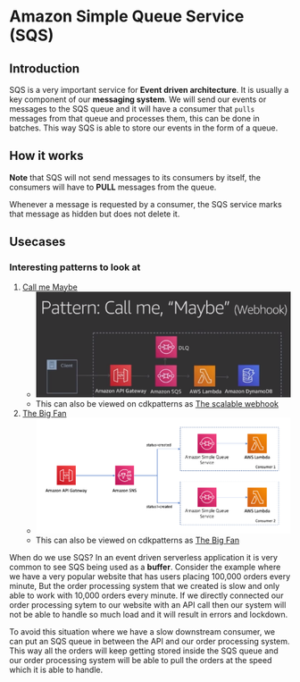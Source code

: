 # Amazon Simple Queue Service (SQS)

## Introduction

SQS is a very important service for **Event driven architecture**. It is usually a key component of our **messaging system**. We will send our events or messages to the SQS queue and it will have a consumer that `pulls` messages from that queue and processes them, this can be done in batches. This way SQS is able to store our events in the form of a queue. 

<!-- This will look very similar to **eventbridge** where we also have a central bus where we send our messages but in this case those messages can only be processed by one single consumer at a time. -->


## How it works

**Note** that SQS will not send messages to its consumers by itself, the consumers will have to **PULL** messages from the queue. 

Whenever a message is requested by a consumer, the SQS service marks that message as hidden but does not delete it.


## Usecases

### Interesting patterns to look at 

1. [Call me Maybe](https://youtu.be/9IYpGTS7Jy0?t=1476)
    - ![call me maybe architecture](images/call-me-maybe-arch.png)
    - This can also be viewed on cdkpatterns as [The scalable webhook](https://github.com/cdk-patterns/serverless/blob/master/the-scalable-webhook/README.md)
2. [The Big Fan](https://youtu.be/9IYpGTS7Jy0?t=1808)
    - ![big-fan architecture](images/the-big-fan-arch.png)
    - This can also be viewed on cdkpatterns as [The Big Fan](https://github.com/cdk-patterns/serverless/tree/master/the-big-fan/typescript)

When do we use SQS? In an event driven serverless application it is very common to see SQS being used as a **buffer**. Consider the example where we have a very popular website that has users placing 100,000 orders every minute, But the order processing system that we created is slow and only able to work with 10,000 orders every minute. If we directly connected our order processing sytem to our website with an API call then our system will not be able to handle so much load and it will result in errors and lockdown.

To avoid this situation where we have a slow downstream consumer, we can put an SQS queue in between the API and our order processing system. This way all the orders will keep getting stored inside the SQS queue and our order processing system will be able to pull the orders at the speed which it is able to handle.